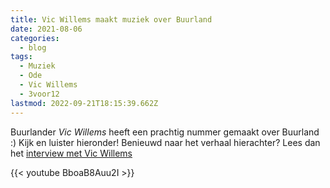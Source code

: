 ```yaml
---
title: Vic Willems maakt muziek over Buurland
date: 2021-08-06
categories:
  - blog
tags:
  - Muziek
  - Ode
  - Vic Willems
  - 3voor12
lastmod: 2022-09-21T18:15:39.662Z
---
```

Buurlander *Vic Willems* heeft een prachtig nummer gemaakt over Buurland :) Kijk en luister hieronder!
Benieuwd naar het verhaal hierachter? Lees dan het [interview met Vic Willems](/media/20210806-vic-willems-ode-buurland/)

{{< youtube BboaB8Auu2I >}}
